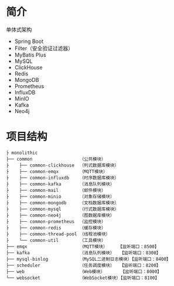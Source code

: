 # 简介

单体式架构

- Spring Boot
- Filter（安全验证过滤器）
- MyBatis Plus
- MySQL
- ClickHouse
- Redis
- MongoDB
- Prometheus
- InfluxDB
- MinIO
- Kafka
- Neo4j

# 项目结构

```text
├ monolithic
├── common                  （公共模块）
├    ├── common-clickhouse  （列式数据库模块）
├    ├── common-emqx        （MQTT模块）
├    ├── common-influxdb    （时序数据库模块）
├    ├── common-kafka       （消息队列模块）
├    ├── common-mail        （邮件模块）
├    ├── common-minio       （对象存储模块）
├    ├── common-mongodb     （文档数据库模块）
├    ├── common-mysql       （行式数据库模块）
├    ├── common-neo4j       （图数据库模块）
├    ├── common-prometheus  （监控模块）
├    ├── common-redis       （缓存模块）
├    ├── common-thread-pool （线程池模块）
├    └── common-util        （工具模块）
├── emqx                    （MQTT模块）    【监听端口：8500】
├── kafka                   （消息队列模块）  【监听端口：8300】
├── mysql-binlog            （MySQL二进制日志模块）【监听端口：8400】
├── scheduler               （任务调度模块）  【监听端口：8200】
├── web                     （Web模块）      【监听端口：8000】
└── websocket               （WebSocket模块）【监听端口：8100】
```
